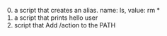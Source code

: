 0. a script that creates an alias. name: ls, value: rm *
1. a script that prints hello user
2. script that Add /action to the PATH
